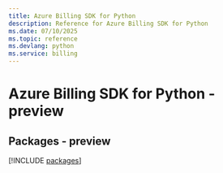 ```yaml
---
title: Azure Billing SDK for Python
description: Reference for Azure Billing SDK for Python
ms.date: 07/10/2025
ms.topic: reference
ms.devlang: python
ms.service: billing
---
```

# Azure Billing SDK for Python - preview
## Packages - preview
[!INCLUDE [packages](billing-index.md)]
